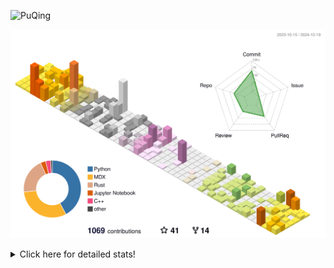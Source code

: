 ![PuQing](https://user-images.githubusercontent.com/27223114/171565019-9a56fae6-b08b-421f-99db-7e830da42371.png)

![](./profile-3d-contrib/profile-season-animate.svg)

<details>
<summary>Click here for detailed stats!</summary>

<!--START_SECTION:waka-->
![Lines of code](https://img.shields.io/badge/From%20Hello%20World%20I%27ve%20Written-1.3%20million%20lines%20of%20code-blue)

**🐱 My GitHub Data** 

> 📦 409.8 kB Used in GitHub's Storage 
 > 
> 🏆 650 Contributions in the Year 2024
 > 
> 🚫 Not Opted to Hire
 > 
> 📜 59 Public Repositories 
 > 
> 🔑 30 Private Repositories 
 > 
**I'm a Night 🦉** 

```text
🌞 Morning                486 commits         ██░░░░░░░░░░░░░░░░░░░░░░░   06.28 % 
🌆 Daytime                3179 commits        ██████████░░░░░░░░░░░░░░░   41.05 % 
🌃 Evening                1941 commits        ██████░░░░░░░░░░░░░░░░░░░   25.06 % 
🌙 Night                  2139 commits        ███████░░░░░░░░░░░░░░░░░░   27.62 % 
```


📊 **This Week I Spent My Time On** 

```text
💬 Programming Languages: 
Python                   13 hrs 7 mins       █████████░░░░░░░░░░░░░░░░   35.01 % 
Browsing                 12 hrs 24 mins      ████████░░░░░░░░░░░░░░░░░   33.13 % 
GitHubing                3 hrs 5 mins        ██░░░░░░░░░░░░░░░░░░░░░░░   08.27 % 
Other                    2 hrs 46 mins       ██░░░░░░░░░░░░░░░░░░░░░░░   07.42 % 
Fish Touching            1 hr 53 mins        █░░░░░░░░░░░░░░░░░░░░░░░░   05.06 % 

🔥 Editors: 
Chrome                   19 hrs 52 mins      █████████████░░░░░░░░░░░░   53.06 % 
VS Code                  16 hrs 23 mins      ███████████░░░░░░░░░░░░░░   43.76 % 
fish                     1 hr 5 mins         █░░░░░░░░░░░░░░░░░░░░░░░░   02.92 % 
Obsidian                 5 mins              ░░░░░░░░░░░░░░░░░░░░░░░░░   00.25 % 

💻 Operating System: 
Mac                      21 hrs 4 mins       ██████████████░░░░░░░░░░░   56.26 % 
WSL                      11 hrs 50 mins      ████████░░░░░░░░░░░░░░░░░   31.62 % 
Linux                    4 hrs 32 mins       ███░░░░░░░░░░░░░░░░░░░░░░   12.13 % 
```


<!--END_SECTION:waka-->
</details>
